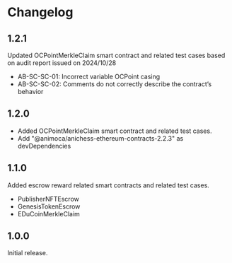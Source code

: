 
# Changelog

## 1.2.1
Updated OCPointMerkleClaim smart contract and related test cases based on audit report issued on 2024/10/28
- AB-SC-SC-01: Incorrect variable OCPoint casing
- AB-SC-SC-02: Comments do not correctly describe the contract’s behavior

## 1.2.0
- Added OCPointMerkleClaim smart contract and related test cases.
- Add "@animoca/anichess-ethereum-contracts-2.2.3" as devDependencies

## 1.1.0

Added escrow reward related smart contracts and related test cases.
- PublisherNFTEscrow
- GenesisTokenEscrow
- EDuCoinMerkleClaim

## 1.0.0

Initial release.
